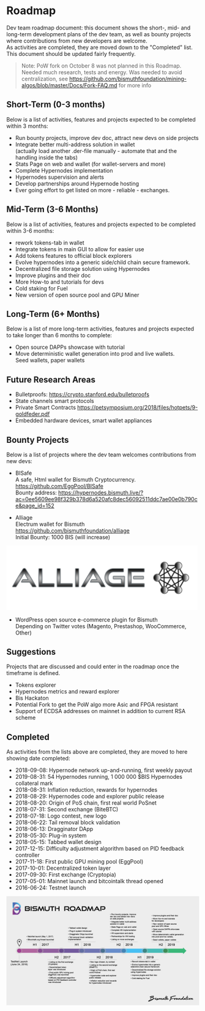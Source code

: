 # Roadmap
Dev team roadmap document: this document shows the short-, mid- and long-term development plans of the dev team, as well as bounty projects where contributions from new developers are welcome.  
As activities are completed, they are moved down to the "Completed" list.  
This document should be updated fairly frequently.

> Note: PoW fork on October 8 was not planned in this Roadmap. Needed much research, tests and energy.
Was needed to avoid centralization, see https://github.com/bismuthfoundation/mining-algos/blob/master/Docs/Fork-FAQ.md for more info

## Short-Term (0-3 months)
Below is a list of activities, features and projects expected to be completed within 3 months:  
* Run bounty projects, improve dev doc, attract new devs on side projects
* Integrate better multi-address solution in wallet  
  (actually load another .der-file manually - automate that and the handling inside the tabs)
* Stats Page on web and wallet (for wallet-servers and more)
* Complete Hypernodes implementation
* Hypernodes supervision and alerts
* Develop partnerships around Hypernode hosting
* Ever going effort to get listed on more - reliable - exchanges.

## Mid-Term (3-6 Months)
Below is a list of activities, features and projects expected to be completed within 3-6 months:  
* rework tokens-tab in wallet
* Integrate tokens in main GUI to allow for easier use
* Add tokens features to official block explorers
* Evolve hypernodes into a generic side/child chain secure framework.
* Decentralized file storage solution using Hypernodes
* Improve plugins and their doc
* More How-to and tutorials for devs
* Cold staking for Fuel
* New version of open source pool and GPU Miner

## Long-Term (6+ Months)
Below is a list of more long-term activities, features and projects expected to take longer than 6 months to complete:  

* Open source DAPPs showcase with tutorial
* Move deterministic wallet generation into prod and live wallets.  
  Seed wallets, paper wallets

## Future Research Areas
* Bulletproofs: https://crypto.stanford.edu/bulletproofs
* State channels smart protocols
* Private Smart Contracts https://petsymposium.org/2018/files/hotpets/9-goldfeder.pdf
* Embedded hardware devices, smart wallet appliances

## Bounty Projects
Below is a list of projects where the dev team welcomes contributions from new devs:  

* BISafe  
A safe, Html wallet for Bismuth Cryptocurrency.  
https://github.com/EggPool/BISafe  
Bounty address: https://hypernodes.bismuth.live/?ac=0ee5609ee98f329b378d6a520afc8dec56092511ddc7ae00e0b790ce&page_id=152

* Alliage  
Electrum wallet for Bismuth  
https://github.com/bismuthfoundation/alliage  
Initial Bounty: 1000 BIS (will increase)  
<img src="img/alliage-transparent-bg.png" width="500" alt="Alliage">  


* WordPress open source e-commerce plugin for Bismuth  
Depending on Twitter votes (Magento, Prestashop, WooCommerce, Other)

## Suggestions
Projects that are discussed and could enter in the roadmap once the timeframe is defined.

* Tokens explorer
* Hypernodes metrics and reward explorer
* Bis Hackaton
* Potential Fork to get the PoW algo more Asic and FPGA resistant
* Support of ECDSA addresses on mainnet in addition to current RSA scheme

## Completed
As activities from the lists above are completed, they are moved to here showing date completed:  
* 2018-09-08: Hypernode network up-and-running, first weekly payout
* 2019-08-31: 54 Hypernodes running, 1 000 000 $BIS Hypernodes collateral mark
* 2018-08-31: Inflation reduction, rewards for hypernodes
* 2018-08-29: Hypernodes code and explorer public release
* 2018-08-20: Origin of PoS chain, first real world PoSnet
* 2018-07-31: Second exchange (BiteBTC)
* 2018-07-18: Logo contest, new logo
* 2018-06-22: Tail removal block validation
* 2018-06-13: Dragginator DApp
* 2018-05-30: Plug-in system
* 2018-05-15: Tabbed wallet design
* 2017-12-15: Difficulty adjustment algorithm based on PID feedback controller
* 2017-11-18: First public GPU mining pool (EggPool)
* 2017-10-01: Decentralized token layer
* 2017-09-30: First exchange (Cryptopia)
* 2017-05-01: Mainnet launch and bitcointalk thread opened
* 2016-06-24: Testnet launch

<img src="img/bis_new_roadmap.jpg" alt="Bismuth Roadmap"> 
